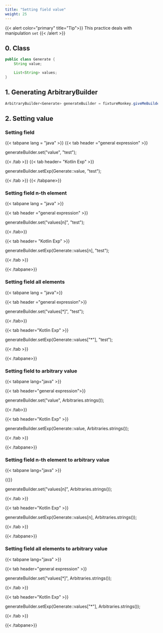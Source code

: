 ```yaml
---
title: "Setting field value"
weight: 25
---
```


{{< alert color="primary" title="Tip">}}
This practice deals with manipulation `set`
{{< /alert >}}

## 0. Class

```java
public class Generate {
	String value;

	List<String> values;
}
```

## 1. Generating ArbitraryBuilder

```java
ArbitraryBuilder<Generate> generateBuilder = fixtureMonkey.giveMeBuilder(Generate.class);
```

## 2. Setting value
### Setting field
{{< tabpane lang = "java" >}}
{{< tab header ="general expression" >}}

generateBuilder.set("value", "test");

{{< /tab >}}
{{< tab header= "Kotlin Exp" >}}

generateBuilder.setExp(Generate::value, "test");

{{< /tab >}}
{{< /tabpane>}}


### Setting field n-th element


{{< tabpane lang = "java" >}}

{{< tab header ="general expression" >}}


generateBuilder.set("values[n]", "test");


{{< /tab>}}

{{< tab header= "Kotlin Exp" >}}


generateBuilder.setExp(Generate::values[n], "test");


{{< /tab >}}

{{< /tabpane>}}


### Setting field all elements


{{< tabpane lang = "java">}}

{{< tab header ="general expression">}}


generateBuilder.set("values[*]", "test");


{{< /tab>}}

{{< tab header="Kotlin Exp" >}}


generateBuilder.setExp(Generate::values["*"], "test");


{{< /tab >}}

{{< /tabpane>}}


### Setting field to arbitrary value


{{< tabpane lang="java" >}}

{{< tab header="general expression">}}


generateBuilder.set("value", Arbitraries.strings());


{{< /tab>}}

{{< tab header="Kotlin Exp" >}}


generateBuilder.setExp(Generate::value, Arbitraries.strings());


{{< /tab >}}

{{< /tabpane>}}


### Setting field n-th element to arbitrary value


{{< tabpane lang="java" >}}

{{<tab header="general expression" >}}


generateBuilder.set("values[n]", Arbitraries.strings());

{{< /tab >}}

{{< tab header="Kotlin Exp" >}}


generateBuilder.setExp(Generate::values[n], Arbitraries.strings());


{{< /tab >}}

{{< /tabpane>}}


### Setting field all elements to arbitrary value


{{< tabpane lang="java" >}}

{{< tab header="general expression" >}}


generateBuilder.set("values[*]", Arbitraries.strings());


{{< /tab >}}

{{< tab header="Kotlin Exp" >}}


generateBuilder.setExp(Generate::values["*"], Arbitraries.strings());


{{< /tab >}}

{{< /tabpane>}}

